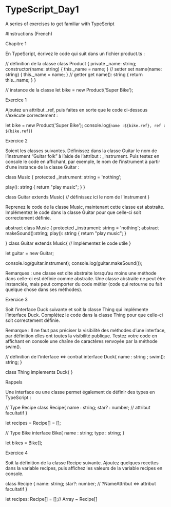 # TypeScript_Day1
A series of exercises to get familiar with TypeScript

#Instructions (French)

Chapitre 1

En TypeScript, écrivez le code qui suit dans un fichier product.ts :

// définition de la classe
class Product {
private _name: string;
constructor(name: string) {
this._name = name;
}
// setter
set name(name: string) {
this._name = name;
}
// getter
get name(): string {
return this._name;
}
}

// instance de la classe
let bike = new Product('Super Bike');

Exercice 1

Ajoutez un attribut _ref, puis faites en sorte que le code ci-dessous s’exécute
correctement :

let bike = new Product('Super Bike');
console.log(`name :${bike.ref}, ref : ${bike.ref}`)

Exercice 2

Soient les classes suivantes. 
Définissez dans la classe Guitar le nom de l’instrument
“Guitar folk” à l’aide de l’attribut : _instrument. Puis testez en console le code
en affichant, par exemple, le nom de l’instrument à partir d’une instance de la
classe Guitar :

class Music {
protected _instrument: string = 'nothing';

play(): string {
return "play music";
}
}

class Guitar extends Music{
// définissez ici le nom de l'instrument
}

Reprenez le code de la classe Music, maintenant cette classe est abstraite.
Implémentez le code dans la classe Guitar pour que celle-ci soit correctement
définie.

abstract class Music {
protected _instrument: string = 'nothing';
abstract makeSound():string;
play(): string {
return "play music";
}

}
class Guitar extends Music{
// Implémentez le code utile
}

let guitar = new Guitar;

console.log(guitar.instrument);
console.log(guitar.makeSound());

Remarques : une classe est dite abstraite lorsqu’au moins une méthode dans
celle-ci est définie comme abstraite. Une classe abstraite ne peut être instanciée,
mais peut comporter du code métier (code qui retourne ou fait quelque chose
dans ses méthodes).

Exercice 3

Soit l’interface Duck suivante et soit la classe Thing qui implémente l’interface
Duck. Complétez le code dans la classe Thing pour que celle-ci soit correctement
définie.

Remarque : Il ne faut pas préciser la visibilité des méthodes d’une interface, par
définition elles ont toutes la visibilité publique.
Testez votre code en affichant en console une chaîne de caractères renvoyée par
la méthode swim().

// définition de l'interface <=> contrat
interface Duck{
name : string ;
swim(): string;
}

class Thing implements Duck{
}

Rappels

Une interface ou une classe permet également de définir des types en TypeScript
:

// Type Recipe
class Recipe{
name : string;
star? : number; // attribut facultatif
}

let recipes = Recipe[] = [];

// Type Bike
interface Bike{
name : string;
type : string;
}

let bikes = Bike[];

Exercice 4

Soit la définition de la classe Recipe suivante. Ajoutez quelques recettes dans la
variable recipes, puis affichez les valeurs de la variable recipes en console.

class Recipe {
name: string;
star?: number; // ?NameAttribut <=> attribut facultatif
}

let recipes: Recipe[] = [];// Array<Recipe> ~ Recipe[]

